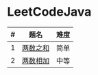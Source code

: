 # LeetCodeJava
| # | 题名 | 难度 | 
|---| -------- | ---------- |
|1| [两数之和](src/com/ktao/leetcode/数组/sum问题/TwoSum.java) |简单|
|2| [两数相加](src/com/ktao/leetcode/链表/AddTwoNumbers.java) |中等|